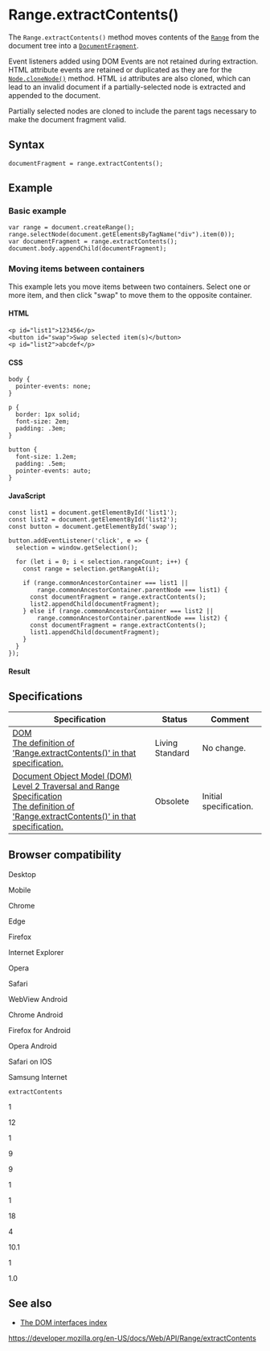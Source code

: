 # Range.extractContents()

The `Range.extractContents()` method moves contents of the [`Range`](../range) from the document tree into a [`DocumentFragment`](../documentfragment).

Event listeners added using DOM Events are not retained during extraction. HTML attribute events are retained or duplicated as they are for the [`Node.cloneNode()`](../node/clonenode) method. HTML `id` attributes are also cloned, which can lead to an invalid document if a partially-selected node is extracted and appended to the document.

Partially selected nodes are cloned to include the parent tags necessary to make the document fragment valid.

## Syntax

    documentFragment = range.extractContents();

## Example

### Basic example

    var range = document.createRange();
    range.selectNode(document.getElementsByTagName("div").item(0));
    var documentFragment = range.extractContents();
    document.body.appendChild(documentFragment);

### Moving items between containers

This example lets you move items between two containers. Select one or more item, and then click "swap" to move them to the opposite container.

#### HTML

    <p id="list1">123456</p>
    <button id="swap">Swap selected item(s)</button>
    <p id="list2">abcdef</p>

#### CSS

    body {
      pointer-events: none;
    }

    p {
      border: 1px solid;
      font-size: 2em;
      padding: .3em;
    }

    button {
      font-size: 1.2em;
      padding: .5em;
      pointer-events: auto;
    }

#### JavaScript

    const list1 = document.getElementById('list1');
    const list2 = document.getElementById('list2');
    const button = document.getElementById('swap');

    button.addEventListener('click', e => {
      selection = window.getSelection();

      for (let i = 0; i < selection.rangeCount; i++) {
        const range = selection.getRangeAt(i);

        if (range.commonAncestorContainer === list1 ||
            range.commonAncestorContainer.parentNode === list1) {
          const documentFragment = range.extractContents();
          list2.appendChild(documentFragment);
        } else if (range.commonAncestorContainer === list2 ||
            range.commonAncestorContainer.parentNode === list2) {
          const documentFragment = range.extractContents();
          list1.appendChild(documentFragment);
        }
      }
    });

#### Result

## Specifications

<table><thead><tr class="header"><th>Specification</th><th>Status</th><th>Comment</th></tr></thead><tbody><tr class="odd"><td><a href="https://dom.spec.whatwg.org/#dom-range-extractcontents">DOM<br />
<span class="small">The definition of 'Range.extractContents()' in that specification.</span></a></td><td><span class="spec-living">Living Standard</span></td><td>No change.</td></tr><tr class="even"><td><a href="https://www.w3.org/TR/DOM-Level-2-Traversal-Range/ranges.html#Level2-Range-method-extractContents">Document Object Model (DOM) Level 2 Traversal and Range Specification<br />
<span class="small">The definition of 'Range.extractContents()' in that specification.</span></a></td><td><span class="spec-obsolete">Obsolete</span></td><td>Initial specification.</td></tr></tbody></table>

## Browser compatibility

Desktop

Mobile

Chrome

Edge

Firefox

Internet Explorer

Opera

Safari

WebView Android

Chrome Android

Firefox for Android

Opera Android

Safari on IOS

Samsung Internet

`extractContents`

1

12

1

9

9

1

1

18

4

10.1

1

1.0

## See also

- [The DOM interfaces index](../document_object_model)

<a href="https://developer.mozilla.org/en-US/docs/Web/API/Range/extractContents" class="_attribution-link">https://developer.mozilla.org/en-US/docs/Web/API/Range/extractContents</a>
